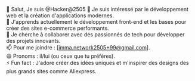👋 Salut, Je suis @Hacker@2505 
👀 Je suis intéressé par le développement web et la création d'applications modernes.  
🌱 J'apprends actuellement le développement front-end et les bases pour créer des sites e-commerce performants.  
💞️ Je cherche à collaborer avec des passionnés de tech pour développer des projets innovants.  
📫 Pour me joindre : [imma.network2505+99@gmail.com].  
😄 Pronoms : il/lui (ou ceux que tu préfères).  
⚡ Fun fact : J'adore créer des idées uniques et m'inspirer des designs des plus grands sites comme Aliexpress.
<!---
Hacker2505bit/Hacker2505bit est un dépôt ✨ spécial ✨ car son fichier `README.md` (ce fichier) apparaît sur ton profil GitHub.
Tu peux cliquer sur le lien Aperçu pour voir les modifications que tu as apportées.
--->
